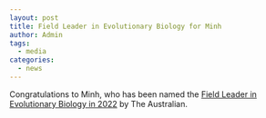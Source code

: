```yaml
---
layout: post
title: Field Leader in Evolutionary Biology for Minh
author: Admin
tags:
  - media
categories: 
  - news
---
```


Congratulations to Minh, who has been named the 
[Field Leader in Evolutionary Biology in 2022](https://todayspaper.theaustralian.com.au/html5/reader/production/default.aspx?pubname=&edid=d8d9525f-7534-4979-bca7-c61c3bdef875)
by The Australian.